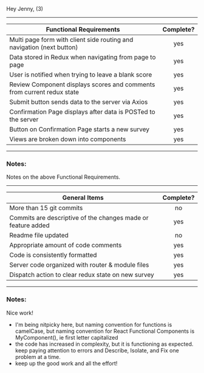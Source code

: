 Hey Jenny, (3)

---

| Functional Requirements                                                | Complete? |
| ---------------------------------------------------------------------- | :-------: |
| Multi page form with client side routing and navigation (next button)  |    yes    |
| Data stored in Redux when navigating from page to page                 |    yes    |
| User is notified when trying to leave a blank score                    |    yes    |
| Review Component displays scores and comments from current redux state |    yes    |
| Submit button sends data to the server via Axios                       |    yes    |
| Confirmation Page displays after data is POSTed to the server          |    yes    |
| Button on Confirmation Page starts a new survey                        |    yes    |
| Views are broken down into components                                  |    yes    |

---

### Notes:

Notes on the above Functional Requirements.

---

| General Items                                                | Complete? |
| ------------------------------------------------------------ | :-------: |
| More than 15 git commits                                     |    no     |
| Commits are descriptive of the changes made or feature added |    yes    |
| Readme file updated                                          |    no     |
| Appropriate amount of code comments                          |    yes    |
| Code is consistently formatted                               |    yes    |
| Server code organized with router & module files             |    yes    |
| Dispatch action to clear redux state on new survey           |    yes    |

---

### Notes:

Nice work!

- I'm being nitpicky here, but naming convention for functions is camelCase, but naming convention for React Functional Components is MyComponent(), ie first letter capitalized
- the code has increased in complexity, but it is functioning as expected. keep paying attention to errors and Describe, Isolate, and Fix one problem at a time.
- keep up the good work and all the effort!
